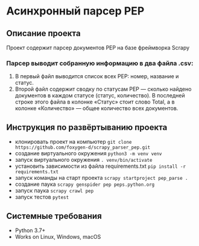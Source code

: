 # Асинхронный парсер PEP


## Описание проекта

Проект содержит парсер документов PEP на базе фреймворка Scrapy

### Парсер выводит собранную информацию в два файла .csv:
1. В первый файл выводится список всех PEP: номер, название и статус.
2. Второй файл содержит сводку по статусам PEP — сколько найдено документов в каждом статусе (статус, количество). В последней строке этого файла в колонке «Статус» стоит слово Total, а в колонке «Количество» — общее количество всех документов.


## Инструкция по развёртыванию проекта

* клонировать проект на компьютер `git clone https://github.com/foxygen-d/scrapy_parser_pep.git`
* создание виртуального окружения `python3 -m venv venv`
* запуск виртуального окружения `. venv/bin/activate`
* установить зависимости из файла requirements.txt `pip install -r requirements.txt`
* запуск команды на старт проекта `scrapy startproject pep_parse .`
* создание паука `scrapy genspider pep peps.python.org`
* запуск паука `scrapy crawl pep`
* запуск тестов `pytest`


## Системные требования

* Python 3.7+
* Works on Linux, Windows, macOS
